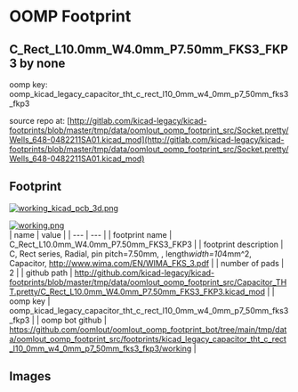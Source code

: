 # OOMP Footprint  
## C_Rect_L10.0mm_W4.0mm_P7.50mm_FKS3_FKP3  by none  
  
oomp key: oomp_kicad_legacy_capacitor_tht_c_rect_l10_0mm_w4_0mm_p7_50mm_fks3_fkp3  
  
source repo at: [http://gitlab.com/kicad-legacy/kicad-footprints/blob/master/tmp/data/oomlout_oomp_footprint_src/Socket.pretty/Wells_648-0482211SA01.kicad_mod](http://gitlab.com/kicad-legacy/kicad-footprints/blob/master/tmp/data/oomlout_oomp_footprint_src/Socket.pretty/Wells_648-0482211SA01.kicad_mod)  
## Footprint  
  
[![working_kicad_pcb_3d.png](working_kicad_pcb_3d_600.png)](working_kicad_pcb_3d.png)  
  
[![working.png](working_600.png)](working.png)  
| name | value | 
| --- | --- | 
| footprint name | C_Rect_L10.0mm_W4.0mm_P7.50mm_FKS3_FKP3 | 
| footprint description | C, Rect series, Radial, pin pitch=7.50mm, , length*width=10*4mm^2, Capacitor, http://www.wima.com/EN/WIMA_FKS_3.pdf | 
| number of pads | 2 | 
| github path | http://github.com/kicad-legacy/kicad-footprints/blob/master/tmp/data/oomlout_oomp_footprint_src/Capacitor_THT.pretty/C_Rect_L10.0mm_W4.0mm_P7.50mm_FKS3_FKP3.kicad_mod | 
| oomp key | oomp_kicad_legacy_capacitor_tht_c_rect_l10_0mm_w4_0mm_p7_50mm_fks3_fkp3 | 
| oomp bot github | https://github.com/oomlout/oomlout_oomp_footprint_bot/tree/main/tmp/data/oomlout_oomp_footprint_src/footprints/kicad_legacy_capacitor_tht_c_rect_l10_0mm_w4_0mm_p7_50mm_fks3_fkp3/working | 
## Images  
